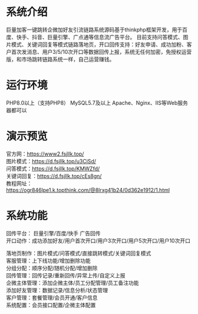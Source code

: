 # 系统介绍

巨量加客一键跳转企微加好友引流链路系统源码基于thinkphp框架开发，用于百度、快手、抖音、巨量引擎、广点通等信息流广告平台。
目前支持问答模式、图片模式、关键词回复等模式链路落地页，开口回传支持：好友申请、成功加粉、客户首次发消息、用户3/5/10次开口等数据回传上报，系统无任何加密，免授权运营版，和市场跳转链路系统一样，自己运营赚钱。

# 运行环境
PHP8.0以上（支持PHP8） MySQL5.7及以上 Apache、Nginx、IIS等Web服务器都可以

# 演示预览
官方网：https://www2.fsjllk.top/<br>
图片模式：https://d.fsjllk.top/u3CiSd/<br>
问答模式：https://d.fsjllk.top/KMWZfd/<br>
关键词回复：https://d.fsjllk.top/cEs8gn/<br>
教程网址：https://ogr846lpe1.k.topthink.com/@8lrxg41b24/0d362e1912/1.html

# 系统功能
回传平台： 巨量引擎/百度/快手 广告回传<br>
开口动作：成功添加好友/用户首次开口/用户3次开口/用户5次开口/用户10次开口<br>

落地页制作：图片模式/问答模式/直接跳转模式/关键词回复模式<br>
客服管理：上下线功能/增加删除功能<br>
分组分配：顺序分配/随机分配/增加删除<br>
回传管理：回传记录/重新回传/异常上传/自定义上报<br>
企微主体管理：添加企微主体/员工分配管理/员工备注功能<br>
添加好友管理：数据记录/信息分析/状态管理<br>
客户管理：套餐管理/会员开通/客户信息<br>
系统配置：会员接口配置/企微主体配置<br>

